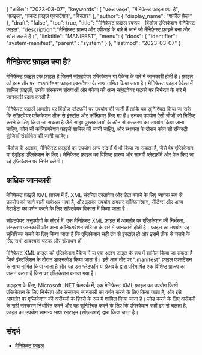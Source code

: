 {
"तारीख": "2023-03-07",
  "keywords": [
"प्रकट फ़ाइल",
"मैनिफ़ेस्ट फ़ाइल क्या है",
"फ़ाइल",
"प्रकट फ़ाइल एक्सटेंशन",
"विस्तार"
],
  "author": {
"display_name": "शकील फ़ैज़"
},
"draft": "false",
"toc": true,
"title": "मैनिफ़ेस्ट फ़ाइल स्वरूप - विंडोज़ एप्लिकेशन मेनिफेस्ट फ़ाइल",
  "description":"मैनिफ़ेस्ट प्रारूप और एपीआई के बारे में जानें जो मैनिफ़ेस्ट फ़ाइलें बना और खोल सकते हैं।",
"linktitle": "MANIFEST",
  "menu": {
    "docs": {
      "identifier": "system-manifest",
"parent" : "system"
}
},
"lastmod": "2023-03-07"
}

## मैनिफ़ेस्ट फ़ाइल क्या है?

मेनिफेस्ट फ़ाइल एक फ़ाइल है जिसमें सॉफ़्टवेयर एप्लिकेशन या पैकेज के बारे में जानकारी होती है। फ़ाइल को आम तौर पर .manifest फ़ाइल एक्सटेंशन के साथ नामित किया जाता है। मैनिफ़ेस्ट फ़ाइल पैकेज में शामिल फ़ाइलों, उनके संस्करण संख्याओं और पैकेज की अन्य सॉफ़्टवेयर घटकों पर निर्भरता के बारे में जानकारी प्रदान करती है।

मेनिफेस्ट फ़ाइलें आमतौर पर विंडोज़ प्लेटफ़ॉर्म पर उपयोग की जाती हैं ताकि यह सुनिश्चित किया जा सके कि सॉफ़्टवेयर एप्लिकेशन ठीक से इंस्टॉल और कॉन्फ़िगर किए गए हैं। उनका उपयोग ऐसी चीजों को निर्दिष्ट करने के लिए किया जा सकता है जैसे साझा पुस्तकालयों के कौन से संस्करण का उपयोग किया जाना चाहिए, कौन सी कॉन्फ़िगरेशन फ़ाइलें शामिल की जानी चाहिए, और स्थापना के दौरान कौन सी रजिस्ट्री कुंजियाँ संशोधित की जानी चाहिए।

विंडोज़ के अलावा, मेनिफेस्ट फ़ाइलों का उपयोग अन्य संदर्भों में भी किया जा सकता है, जैसे वेब एप्लिकेशन या एंड्रॉइड एप्लिकेशन के लिए। मेनिफेस्ट फ़ाइल का विशिष्ट प्रारूप और सामग्री प्लेटफ़ॉर्म और पैक किए जा रहे एप्लिकेशन पर निर्भर करेगी।

## अधिक जानकारी

मेनिफेस्ट फ़ाइलें XML प्रारूप में हैं. XML संरचित दस्तावेज़ और डेटा बनाने के लिए व्यापक रूप से उपयोग की जाने वाली मार्कअप भाषा है, और इसका उपयोग अक्सर कॉन्फ़िगरेशन, सेटिंग्स और अन्य मेटाडेटा का वर्णन करने के लिए सॉफ़्टवेयर विकास में किया जाता है।

सॉफ़्टवेयर अनुप्रयोगों के संदर्भ में, एक मैनिफ़ेस्ट XML फ़ाइल में आमतौर पर एप्लिकेशन की निर्भरता, संस्करण जानकारी और अन्य कॉन्फ़िगरेशन सेटिंग्स के बारे में जानकारी होती है। फ़ाइल का उपयोग यह सुनिश्चित करने के लिए किया जाता है कि एप्लिकेशन सही ढंग से इंस्टॉल हो और इसमें ठीक से चलने के लिए सभी आवश्यक घटक और संसाधन हों।

मेनिफेस्ट XML फ़ाइल को एप्लिकेशन पैकेज में या एक अलग फ़ाइल के रूप में शामिल किया जा सकता है जिसे इंस्टॉलेशन के दौरान डाउनलोड किया जाता है। इसे आम तौर पर ".manifest" फ़ाइल एक्सटेंशन के साथ नामित किया जाता है और यह उस प्लेटफ़ॉर्म या फ़्रेमवर्क द्वारा परिभाषित एक विशिष्ट प्रारूप का पालन करता है जिस पर एप्लिकेशन बनाया गया है।

उदाहरण के लिए, Microsoft .NET फ्रेमवर्क में, एक मेनिफेस्ट XML फ़ाइल का उपयोग किसी एप्लिकेशन के लिए निर्भरता और संस्करण जानकारी का वर्णन करने के लिए किया जाता है, और इसे आमतौर पर एप्लिकेशन की असेंबली के हिस्से के रूप में शामिल किया जाता है। लोड करने के लिए असेंबली के सही संस्करण निर्धारित करने और यह सुनिश्चित करने के लिए कि एप्लिकेशन सही ढंग से चलता है, फ़ाइल का उपयोग सामान्य भाषा रनटाइम (सीएलआर) द्वारा किया जाता है।

## संदर्भ
* [मेनिफ़ेस्ट फ़ाइल](https://en.wikipedia.org/wiki/Manifest_file)

